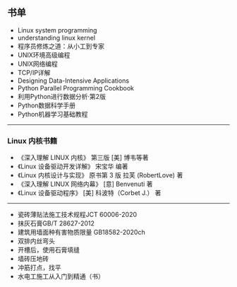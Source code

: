 ## 书单
* Linux system programming
* understanding linux kernel
* 程序员修炼之道：从小工到专家
* UNIX环境高级编程
* UNIX网络编程
* TCP/IP详解
* Designing Data-Intensive Applications
* Python Parallel Programming Cookbook
* 利用Python进行数据分析·第2版
* Python数据科学手册
* Python机器学习基础教程

---
### Linux 内核书籍
* 《深入理解 LINUX 内核》 第三版 [美] 博韦等著
* 《Linux 设备驱动开发详解》 宋宝华 编著
* 《Linux 内核设计与实现》 原书第 3 版 拉芙 (RobertLove) 著
* 《深入理解 LINUX 网络内幕》 [意] Benvenuti 著
* 《Linux 设备驱动程序》 [美] 科波特（Corbet J.） 著
---
- 瓷砖薄贴法施工技术规程JCT 60006-2020
- 抹灰石膏GB/T 28627-2012
- 建筑用墙面种有害物质限量 GB18582-2020ch
- 双排内丝弯头
- 开槽后，使用石膏填缝
- 墙砖压地砖
- 冲筋打点，找平
- 水电工施工从入门到精通（书）